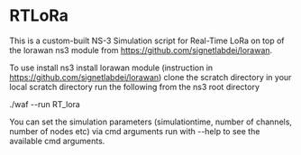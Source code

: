 # RTLoRa
This is a custom-built NS-3 Simulation script for Real-Time LoRa on top of the lorawan ns3 module from https://github.com/signetlabdei/lorawan. 


To use 
install ns3 
install lorawan module (instruction in https://github.com/signetlabdei/lorawan) 
clone the scratch directory in your local scratch directory
run the following from the ns3 root directory

./waf --run RT_lora

You can set the simulation parameters (simulationtime, number of channels, number of nodes etc) via cmd arguments
run with --help to see the available cmd arguments.
